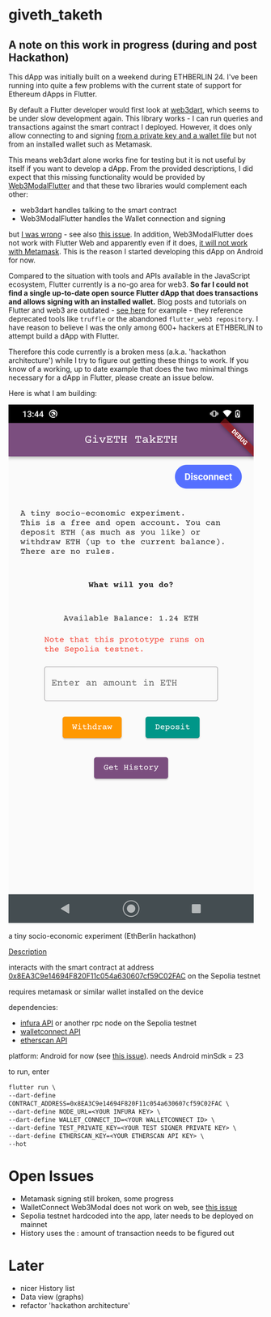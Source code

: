 # giveth_taketh

## A note on this work in progress (during and post Hackathon) 

This dApp was initially built on a weekend during ETHBERLIN 24. I've been running into quite a few problems with the current state of support for Ethereum dApps in Flutter. 

By default a Flutter developer would first look at [web3dart](https://pub.dev/packages/web3dart), which seems to be under slow development again. This library works - I can run queries and transactions against the smart contract I deployed. However, it does only allow connecting to and signing [from a private key and a wallet file](https://pub.dev/documentation/web3dart/latest/credentials/credentials-library.html) but not from an installed wallet such as Metamask. 

This means web3dart alone works fine for testing but it is not useful by itself if you want to develop a dApp. From the provided descriptions, I did expect that this missing functionality would be provided by [Web3ModalFlutter](https://github.com/WalletConnect/Web3ModalFlutter) and that these two libraries would complement each other: 

- web3dart handles talking to the smart contract
- Web3ModalFlutter handles the Wallet connection and signing

but [I was wrong](https://github.com/WalletConnect/Web3ModalFlutter/issues/133) - see also [this issue](https://github.com/xclud/web3dart/issues/145). In addition, Web3ModalFlutter does not work with Flutter Web and apparently even if it does, [it will not work with Metamask](https://github.com/WalletConnect/Web3ModalFlutter/issues/108). This is the reason I started developing this dApp on Android for now.

Compared to the situation with tools and APIs available in the JavaScript ecosystem, Flutter currently is a no-go area for web3. **So far I could not find a single up-to-date open source Flutter dApp that does transactions and allows signing with an installed wallet.** Blog posts and tutorials on Flutter and web3 are outdated - [see here](https://ethereum.org/en/developers/docs/programming-languages/dart/) for example - they reference deprecated tools like `truffle` or the abandoned `flutter_web3 repository`. I have reason to believe I was the only among 600+ hackers at ETHBERLIN to attempt build a dApp with Flutter.  
 
Therefore this code currently is a broken mess (a.k.a. 'hackathon architecture') while I try to figure out getting these things to work. If you know of a working, up to date example that does the two minimal things necessary for a dApp in Flutter, please create an issue below.  

Here is what I am building: 

![](docs/screenshot.png)

a tiny socio-economic experiment (EthBerlin hackathon)

[Description](https://projects.ethberlin.org/submissions/315)

interacts with the smart contract at address [0x8EA3C9e14694F820F11c054a630607cf59C02FAC](https://sepolia.etherscan.io/address/0x8EA3C9e14694F820F11c054a630607cf59C02FAC) on the Sepolia testnet

requires metamask or similar wallet installed on the device

dependencies: 

* [infura API](https://www.infura.io/) or another rpc node on the Sepolia testnet
* [walletconnect API](https://cloud.walletconnect.com/)
* [etherscan API](https://docs.etherscan.io/api-pro/etherscan-api-pro)

platform: Android for now (see [this issue](https://github.com/WalletConnect/Web3ModalFlutter/issues/108)). needs Android minSdk = 23

to run, enter

```
flutter run \
--dart-define CONTRACT_ADDRESS=0x8EA3C9e14694F820F11c054a630607cf59C02FAC \
--dart-define NODE_URL=<YOUR INFURA KEY> \
--dart-define WALLET_CONNECT_ID=<YOUR WALLETCONNECT ID> \
--dart-define TEST_PRIVATE_KEY=<YOUR TEST SIGNER PRIVATE KEY> \
--dart-define ETHERSCAN_KEY=<YOUR ETHERSCAN API KEY> \
--hot
```

# Open Issues 

- Metamask signing still broken, some progress
- WalletConnect Web3Modal does not work on web, see [this issue](https://github.com/WalletConnect/Web3ModalFlutter/issues/108)
- Sepolia testnet hardcoded into the app, later needs to be deployed on mainnet
- History uses the : amount of transaction needs to be figured out

# Later 

- nicer History list
- Data view (graphs)
- refactor 'hackathon architecture'